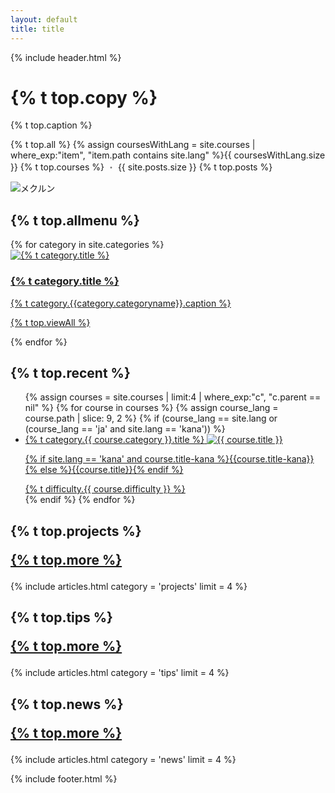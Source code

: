 ```yaml
---
layout: default
title: title
---
```

{% include header.html %}
<div class="top" style="height: auto;">
  <div class="top-text">
    <h1 class="top-copy">{% t top.copy %}</h1>
    <p>{% t top.caption %}</p>
    <p class="top-course-count">{% t top.all %} {% assign coursesWithLang = site.courses | where_exp:"item", "item.path contains site.lang" %}{{ coursesWithLang.size }} {% t top.courses %}<span style="opacity: 0.6;"> ・ </span>{{ site.posts.size }} {% t top.posts %}</p>
  </div>
  <img  data-src="{{ site.url }}/assets/images/mainvisual.svg" data-width="300" alt="メクルン" class="top-mainvisual">
</div>
<div class="main">
  <h2 id="allmenu">{% t top.allmenu %}</h2>
  <div class="list-category">
    {% for category in site.categories %}
    <a href="{{ site.baseurl }}{{category.permalink}}" class="list-category-one">
      <div class="list-category-thumbnail" style="background: #{{ category.color }};">
        <img data-src="{{ site.url }}/assets/images/{{category.categoryname}}.svg" alt="{% t category.title %}" class="list-category-img">
        <h3 class="list-category-heading">{% t category.title %}</h3>
      </div>
      <p>{% t category.{{category.categoryname}}.caption %}</p>
      <p class="list-category-link">{% t top.viewAll %}</p>
    </a>
    {% endfor %}
  </div>

  <h2 id="newcourse">{% t top.recent %}</h2>
  <ul class="top-course-list course-list">
  {% assign courses = site.courses | limit:4 | where_exp:"c", "c.parent == nil" %}
  {% for course in courses %}
    {% assign course_lang = course.path | slice: 9, 2 %}
    {% if (course_lang == site.lang or (course_lang == 'ja' and site.lang == 'kana')) %}
    <li>
      <a href="{{ site.baseurl }}{{course.url}}">
        <span class="top-course-list-category">{% t category.{{ course.category }}.title %}</span>
        <img data-src="{{ site.url }}/assets/course/{{ course.category }}/{{ course.course-name }}{{ course.thumbnail }}" data-width="300" alt="{{ course.title }}" loading="auto">
        <p class="course-list-title">{% if site.lang == 'kana' and course.title-kana %}{{course.title-kana}}{% else %}{{course.title}}{% endif %}</p>
        <span class="top-course-list-difficulty"> {% t difficulty.{{ course.difficulty }} %} </span>
      </a>
    </li>
    {% endif %}
  {% endfor %}
  </ul>

  <h2 id="projects" class="post-list-heading">{% t top.projects %}<p class="post-list-more"><a href="/projects">{% t top.more %}</a></p></h2>
  {% include articles.html category = 'projects' limit = 4 %}

  <h2 id="tips" class="post-list-heading">{% t top.tips %}<p class="post-list-more"><a href="/tips">{% t top.more %}</a></p></h2>
  {% include articles.html category = 'tips' limit = 4 %}

  <h2 id="news" class="post-list-heading">{% t top.news %}<p class="post-list-more"><a href="/news">{% t top.more %}</a></p></h2>
  {% include articles.html category = 'news' limit = 4 %}
</div>


{% include footer.html %}
